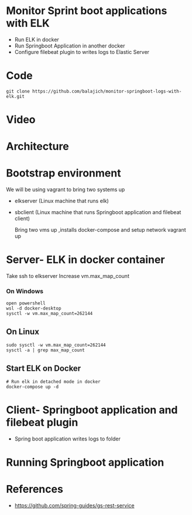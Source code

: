 # Monitor Sprint boot applications with ELK
- Run ELK in docker
- Run Springboot Application in another docker
- Configure filebeat plugin to writes logs to Elastic Server
# Code
    git clone https://github.com/balajich/monitor-springboot-logs-with-elk.git
# Video
# Architecture
# Bootstrap environment
We will be using vagrant to bring two systems up
- elkserver (Linux machine that runs elk)
- sbclient (Linux machine that runs  Springboot application and filebeat client) 

    Bring two vms up ,installs docker-compose and setup network
    vagrant up
# Server- ELK in docker container

Take ssh to elkserver
Increase vm.max_map_count 
### On Windows
    open powershell
    wsl -d docker-desktop
    sysctl -w vm.max_map_count=262144

## On Linux
    sudo sysctl -w vm.max_map_count=262144
    sysctl -a | grep max_map_count
## Start ELK on Docker
    # Run elk in detached mode in docker
    docker-compose up -d

# Client- Springboot application and filebeat plugin

- Spring boot application writes logs to folder

# Running Springboot application

# References
- https://github.com/spring-guides/gs-rest-service

